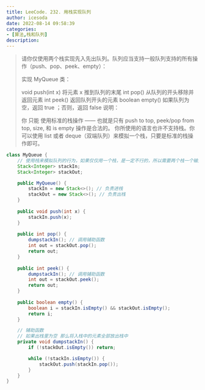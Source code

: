 ```yaml
---
title: LeeCode. 232. 用栈实现队列
author: icesoda
date: 2022-08-14 09:58:39
categories:
- [算法,栈和队列]
description:
---
```

> 请你仅使用两个栈实现先入先出队列。队列应当支持一般队列支持的所有操作（push、pop、peek、empty）：
>
> 实现 MyQueue 类：
>
> void push(int x) 将元素 x 推到队列的末尾
> int pop() 从队列的开头移除并返回元素
> int peek() 返回队列开头的元素
> boolean empty() 如果队列为空，返回 true ；否则，返回 false
> 说明：
>
> 你 只能 使用标准的栈操作 —— 也就是只有 push to top, peek/pop from top, size, 和 is empty 操作是合法的。
> 你所使用的语言也许不支持栈。你可以使用 list 或者 deque（双端队列）来模拟一个栈，只要是标准的栈操作即可。

```java
class MyQueue {
    // 使用栈来模拟队列的行为，如果仅仅用一个栈，是一定不行的，所以需要两个栈一个输入栈，一个输出栈
    Stack<Integer> stackIn;
    Stack<Integer> stackOut;

    public MyQueue() {
        stackIn = new Stack<>(); // 负责进栈
        stackOut = new Stack<>(); // 负责出栈
    }
    
    public void push(int x) {
        stackIn.push(x);
    }
    
    public int pop() {
        dumpstackIn(); // 调用辅助函数
        int out = stackOut.pop();
        return out;
    }
    
    public int peek() {
        dumpstackIn(); // 调用辅助函数
        int out = stackOut.peek();
        return out;
    }
    
    public boolean empty() {
        boolean i = stackIn.isEmpty() && stackOut.isEmpty();
        return i;
    }

    // 辅助函数
    // 如果出栈里为空 那么将入栈中的元素全部放出栈中
    private void dumpstackIn() {
        if (!stackOut.isEmpty()) return;

        while (!stackIn.isEmpty()) {
            stackOut.push(stackIn.pop());
        }
    }
}
```

